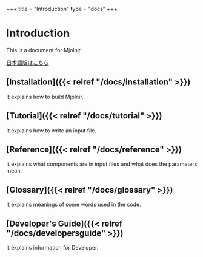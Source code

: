 +++
title = "Introduction"
type  = "docs"
+++

# Introduction

This is a document for Mjolnir.

[日本語版はこちら](ja/)

## [Installation]({{< relref "/docs/installation" >}})

It explains how to build Mjolnir.

## [Tutorial]({{< relref "/docs/tutorial" >}})

It explains how to write an input file.

## [Reference]({{< relref "/docs/reference" >}})

It explains what components are in input files and what does the parameters mean.

## [Glossary]({{< relref "/docs/glossary" >}})

It explains meanings of some words used in the code.

## [Developer's Guide]({{< relref "/docs/developersguide" >}})

It explains information for Developer.
